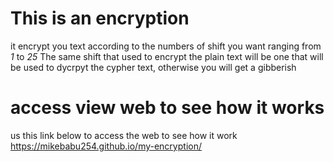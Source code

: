 # This is an encryption
it encrypt you text according to the numbers of shift you want ranging from *1* to *25*
The same shift that used to encrypt the plain text will be one that will be used to dycrpyt the cypher text, otherwise you will get a gibberish

# access view web to see how it works
us this link below to access the web to see how it work
https://mikebabu254.github.io/my-encryption/